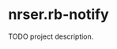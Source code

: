 nrser.rb-notify
================================================================================

TODO project description.
